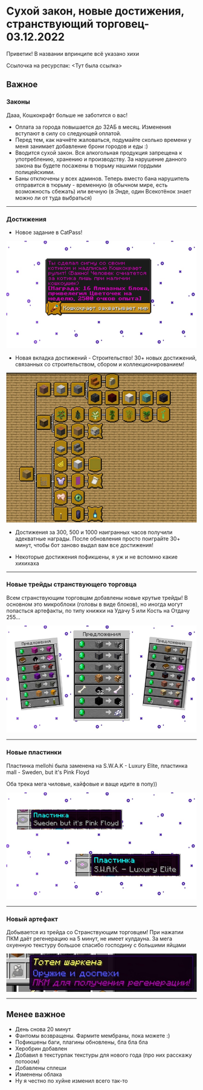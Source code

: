 # Сухой закон, новые достижения, странствующий торговец- 03.12.2022

Приветик! В названии впринципе всё указано хихи

Ссылочка на ресурспак:
<Тут была ссылка>

## Важное

### Законы

Дааа, Кошкокрафт больше не заботится о вас!

- Оплата за города повышается до 32АБ в месяц. Изменения вступают в силу со следующей оплатой.
- Перед тем, как начнёте жаловаться, подумайте сколько времени у меня занимает добавление брони городов и еды :)
- Вводится сухой закон. Вся алкогольная продукция запрещена к употреблению, хранению и производству. За нарушение данного закона вы будете посажены в тюрьму нашими гордыми полицейскими.
- Баны отключены у всех админов. Теперь вместо бана нарушитель отправится в тюрьму - временную (в обычном мире, есть возможность сбежать) или вечную (в Энде, один Всекотёнок знает можно ли от туда выбраться)

***

### Достижения

- Новое задание в CatPass! 

![alt](/assets/updates/archive/03_12_2022/achivka.jpg)

- Новая вкладка достижений - Строительство! 30+ новых достижений, связанных со строительством, сбором и коллекционированием!

![alt](/assets/updates/archive/03_12_2022/new_achivkes.jpg)

- Достижения за 300, 500 и 1000 наигранных часов получили адекватные награды. После обновления просто поиграйте 30+ минут, чтобы бот заново выдал вам все достижения!

- Некоторые достижения пофикшены, я уж и не вспомню какие хихихаха

***

### Новые трейды странствующего торговца

Всем странствующим торговцам добавлены новые крутые трейды! В основном это микроблоки (головы в виде блоков), но иногда могут попасться артефакты, по типу книжки на Удачу 5 или Кость на Отдачу 255…

![alt](/assets/updates/archive/03_12_2022/new_trades.jpg)

***

### Новые пластинки

Пластинка mellohi была заменена на S.W.A.K - Luxury Elite, 
пластинка mall - Sweden, but it's Pink Floyd

Оба трека мега чиловые, кайфовые и ваще идите в попу))

![alt](/assets/updates/archive/03_12_2022/new_plastinki.jpg)

***

### Новый артефакт

Добывается из трейда со Странствующим торговцем!
При нажатии ПКМ даёт регенерацию на 5 минут, не имеет кулдауна.
За мега охуенную текстуру большое спасибо господину с большими яйцами

![alt](/assets/updates/archive/03_12_2022/shark_totem.jpg)

***

## Менее важное

- День снова 20 минут
- Фантомы возвращены. Фармите мембраны, пока можете :)
- Пофикшены баги, плагины обновлены, бла бла бла
- Херобрин добавлен
- Добавил в текстурпак текстуры для нового года (про них расскажу потооом)
- Добавлены сплеши
- Изменены облака
- Ну я честно по хуйне изменил всего так-то
